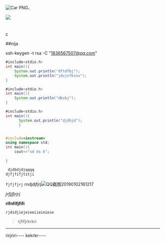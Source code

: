 ![Car PNG](https://frjanotes.oss-cn-guangzhou.aliyuncs.com/mynotesImg/png-hd-of-car-ferrari-sergio-png-hd-farrari-hd-png-1205-thumbnails.png)、

![](https://frjanotes.oss-cn-guangzhou.aliyuncs.com/mynotesImg/png-hd-of-car-ferrari-sergio-png-hd-farrari-hd-png-1205-thumbnails.png)

#  

c



##nija

ssh-keygen -t rsa -C "1836567507@qq.com"

```java
#include<stdio.h>
int main(){
    System.out.println("dftdfbj");
    System.out.println("jdvjnfksnv");
}
```
```java
#include<stdio.h>
int main(){
    System.out.println("dbsbj");
}
```

```java
#include<stdio.h>
int main(){
      System.out.println("djdhjd");
      }
```

```java

```

```c++
#include<iostream>
using namespace std;
int main(){
    cout<<"sd ds k";
    
}
```
```c
 djdbdjdjqqqq
djfjfifjtitji
```

`fjfjfjrj`
rndjdjfjrj![QQ截图20190102161217](https://frjanotes.oss-cn-guangzhou.aliyuncs.com/mynotesImg/QQ%E6%88%AA%E5%9B%BE20190102161217.png)



_jrfjjfjrjrj_

**rifnfifjfifi**

```c
rjdidjiejeieeiieieieie
```



> rjfifjrkrkri

----
rirjriri----
kekrkr----






